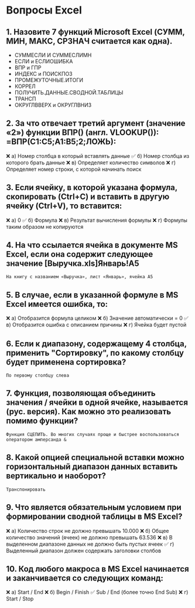 # Вопросы Excel

## 1.	Назовите 7 функций Microsoft Excel (СУММ, МИН, МАКС, СРЗНАЧ считается как одна).

- СУММЕСЛИ И СУММЕСЛИМН
- ЕСЛИ и ЕСЛИОШИБКА
- ВПР и ГПР
- ИНДЕКС и ПОИСКПОЗ
- ПРОМЕЖУТОЧНЫЕ.ИТОГИ
- КОРРЕЛ
- ПОЛУЧИТЬ.ДАННЫЕ.СВОДНОЙ.ТАБЛИЦЫ
- ТРАНСП
- ОКРУГЛВВЕРХ и ОКРУГЛВНИЗ

## 2.	За что отвечает третий аргумент (значение «2») функции ВПР() (англ. VLOOKUP()): =ВПР(С1:С5;А1:В5;2;ЛОЖЬ):

:x: а) Номер столбца в который вставлять данные
:white_check_mark: б) Номер столбца из которого брать данные
:x: в) Определяет количество символов
:x: г) Определяет номер строки, с которой начинать поиск

## 3.	Если ячейку, в которой указана формула, скопировать (Ctrl+C) и вставить в другую ячейку (Ctrl+V), то вставится: 

:x: а) 0
:white_check_mark: б) Формула
:x: в) Результат вычисления формулы
:x: г) Формулы таким образом не копируются

## 4.	На что ссылается ячейка в документе MS Excel, если она содержит следующее значение [Выручка.xls]Январь!A5

```
На книгу с названием «Выручка», лист «Январь», ячейка А5
```

## 5.	В случае, если в указанной формуле в MS Excel имеется ошибка, то:

:x: а) Отобразится формула целиком 
:x: б) Значение автоматически = 0
:white_check_mark: в) Отобразится ошибка с описанием причины
:x: г) Ячейка будет пустой

## 6.	Если к диапазону, содержащему 4 столбца, применить "Сортировку", по какому столбцу будет применена сортировка? 

```
По первому столбцу слева 
```

## 7.	Функция, позволяющая объединить значения / ячейки в одной ячейке, называется (рус. версия). Как можно это реализовать помимо функции?

```
Функция СЦЕПИТЬ. Во многих случаях проще и быстрее воспользоваться оператором амперсанда &
```

## 8.	Какой опцией специальной вставки можно горизонтальный диапазон данных вставить вертикально и наоборот? 

```
Транспонировать
```

## 9.	Что является обязательным условием при формировании сводной таблицы в MS Excel?

:x: а) Количество строк не должно превышать 10.000
:x: б) Общее количество значений (ячеек) не должно превышать 63.536
:x: в) В выделенном диапазоне данных не должно быть пустых ячеек
:white_check_mark: г) Выделенный диапазон должен содержать заголовки столбов

## 10.	Код любого макроса в MS Excel начинается и заканчивается со следующих команд:

:x: а) Start / End
:x: б) Begin / Finish
:white_check_mark: Sub / End (более точно End Sub)
:x: г) Start / Stop


